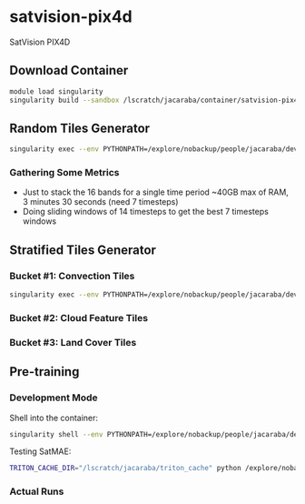 # satvision-pix4d

SatVision PIX4D

## Download Container

```bash
module load singularity
singularity build --sandbox /lscratch/jacaraba/container/satvision-pix4d docker://nasanccs/satvision-pix4d:latest
```

## Random Tiles Generator

```bash
singularity exec --env PYTHONPATH=/explore/nobackup/people/jacaraba/development/satvision-pix4d --nv -B $NOBACKUP,/explore/nobackup/people,/explore/nobackup/projects /lscratch/jacaraba/container/satvision-pix4d python /explore/nobackup/people/jacaraba/development/satvision-pix4d/satvision_pix4d/view/abi_tiles_generator_pipeline_cli.py
```

### Gathering Some Metrics

- Just to stack the 16 bands for a single time period ~40GB max of RAM, 3 minutes 30 seconds (need 7 timesteps)
- Doing sliding windows of 14 timesteps to get the best 7 timesteps windows

## Stratified Tiles Generator

### Bucket #1: Convection Tiles

```bash
singularity exec --env PYTHONPATH=/explore/nobackup/people/jacaraba/development/satvision-pix4d --nv -B $NOBACKUP,/explore/nobackup/people,/explore/nobackup/projects /lscratch/jacaraba/container/satvision-pix4d python /explore/nobackup/people/jacaraba/development/satvision-pix4d/satvision_pix4d/view/abi_tiles_generator_pipeline_cli.py
```

### Bucket #2: Cloud Feature Tiles

### Bucket #3: Land Cover Tiles

## Pre-training

### Development Mode

Shell into the container:

```bash
singularity shell --env PYTHONPATH=/explore/nobackup/people/jacaraba/development/satvision-pix4d --nv -B $NOBACKUP,/explore/nobackup/people,/explore/nobackup/projects,/lscratch /lscratch/jacaraba/container/satvision-pix4d
```

Testing SatMAE:

```bash
TRITON_CACHE_DIR="/lscratch/jacaraba/triton_cache" python /explore/nobackup/people/jacaraba/development/satvision-pix4d/satvision_pix4d/satvision_pix4d_cli.py -c /explore/nobackup/people/jacaraba/development/satvision-pix4d/tests/configs/test_satmae_dev.yaml
```

### Actual Runs

```bash
```